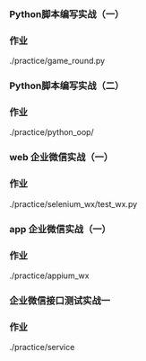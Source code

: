 ### Python脚本编写实战（一）
### 作业
 ./practice/game_round.py

### Python脚本编写实战（二）
### 作业
./practice/python_oop/

### web 企业微信实战（一）
### 作业
 ./practice/selenium_wx/test_wx.py
 
 ### app 企业微信实战（一）
 ### 作业
  ./practice/appium_wx

### 企业微信接口测试实战一
### 作业
./practice/service
